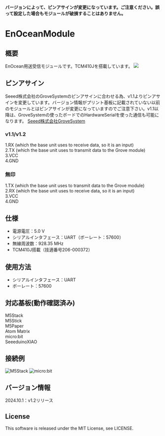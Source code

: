 **バージョンによって、ピンアサインが変更になっています。ご注意ください。誤って設定した場合もモジュールが破損することはありません。**

# EnOceanModule

## 概要
EnOcean用送受信モジュールです。TCM410Jを搭載しています。
![](https://github.com/yukima77/EnOceanModule/blob/images/001.JPG)

## ピンアサイン
Seeed株式会社のGroveSystemのピンアサインに合わせる為、v1.1よりピンアサインを変更しています。バージョン情報がプリント基板に記載されていない以前のモジュールとはピンアサインが変更になっていますのでご注意下さい。v1.1以降は、GroveSystemの使ったボードでのHardwareSerialを使った通信も可能になります。
[Seeed株式会社GroveSystem](https://wiki.seeedstudio.com/Grove_System/)

### v1.1/v1.2
1.RX (which the base unit uses to receive data, so it is an input)  
2.TX (which the base unit uses to transmit data to the Grove module)  
3.VCC  
4.GND  

### 無印
1.TX (which the base unit uses to transmit data to the Grove module)  
2.RX (which the base unit uses to receive data, so it is an input)  
3.VCC  
4.GND  

## 仕様
* 電源電圧：5.0 V
* シリアルインタフェース：UART（ボーレート：57600）
* 無線周波数：928.35 MHz
* TCM410J搭載（技適番号206-000372）

## 使用方法
* シリアルインタフェース：UART
* ボーレート：57600

## 対応基板(動作確認済み)
M5Stack  
M5Stick  
M5Paper  
Atom Matrix  
micro:bit  
SeeeduinoXIAO

## 接続例
![M5Stack](https://github.com/yukima77/EnOceanModule/blob/images/002.JPG)
![micro:bit](https://github.com/yukima77/EnOceanModule/blob/images/003.JPG)

## バージョン情報
2024.10.1：v1.2リリース

## License
This software is released under the MIT License, see LICENSE.

